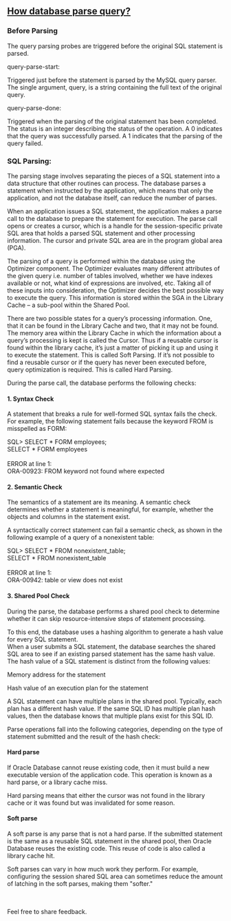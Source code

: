 ## [How database parse query?](https://prayuja-teli.github.io/Blog/Query)     


### Before Parsing 

The query parsing probes are triggered before the original SQL statement is parsed.


query-parse-start: <br/>

Triggered just before the statement is parsed by the MySQL query parser. The single argument, query, is a string containing the full text of the original query.

query-parse-done:<br/>

Triggered when the parsing of the original statement has been completed. The status is an integer describing the status of the operation. A 0 indicates that the query was successfully parsed. A 1 indicates that the parsing of the query failed.


### SQL Parsing:<br/>

The parsing stage involves separating the pieces of a SQL statement into a data structure that other routines can process. The database parses a statement when instructed by the application, which means that only the application­, and not the database itself, can reduce the number of parses.<br/>

When an application issues a SQL statement, the application makes a parse call to the database to prepare the statement for execution. The parse call opens or creates a cursor, which is a handle for the session-specific private SQL area that holds a parsed SQL statement and other processing information. The cursor and private SQL area are in the program global area (PGA).<br/>



The parsing of a query is performed within the database using the Optimizer component. The Optimizer evaluates many different attributes of the given query i.e. number of tables involved, whether we have indexes available or not, what kind of expressions are involved, etc. Taking all of these inputs into consideration, the Optimizer decides the best possible way to execute the query. This information is stored within the SGA in the Library Cache – a sub-pool within the Shared Pool.

There are two possible states for a query’s processing information. One, that it can be found in the Library Cache and two, that it may not be found. The memory area within the Library Cache in which the information about a query’s processing is kept is called the Cursor. Thus if a reusable cursor is found within the library cache, it’s just a matter of picking it up and using it to execute the statement. This is called Soft Parsing. If it’s not possible to find a reusable cursor or if the query has never been executed before, query optimization is required. This is called Hard Parsing.



During the parse call, the database performs the following checks:<br/>

#### 1. Syntax Check<br/>

A statement that breaks a rule for well-formed SQL syntax fails the check. For example, the following statement fails because the keyword FROM is misspelled as FORM:<br/>

SQL> SELECT * FORM employees;<br/>
SELECT * FORM employees<br/>
       <br/>
ERROR at line 1:<br/>
ORA-00923: FROM keyword not found where expected<br/>

#### 2. Semantic Check<br/>

The semantics of a statement are its meaning. A semantic check determines whether a statement is meaningful, for example, whether the objects and columns in the statement exist. <br/>

A syntactically correct statement can fail a semantic check, as shown in the following example of a query of a nonexistent table: <br/>

SQL> SELECT * FROM nonexistent_table; <br/>
SELECT * FROM nonexistent_table <br/>
           <br/>
ERROR at line 1: <br/>
ORA-00942: table or view does not exist <br/>

#### 3. Shared Pool Check<br/>

During the parse, the database performs a shared pool check to determine whether it can skip resource-intensive steps of statement processing.<br/>

To this end, the database uses a hashing algorithm to generate a hash value for every SQL statement.<br/>
When a user submits a SQL statement, the database searches the shared SQL area to see if an existing parsed statement has the same hash value. The hash value of a SQL statement is distinct from the following values:<br/>

Memory address for the statement<br/>

Hash value of an execution plan for the statement<br/>

A SQL statement can have multiple plans in the shared pool. Typically, each plan has a different hash value. If the same SQL ID has multiple plan hash values, then the database knows that multiple plans exist for this SQL ID.<br/>


Parse operations fall into the following categories, depending on the type of statement submitted and the result of the hash check:<br/>

####  Hard parse<br/>

If Oracle Database cannot reuse existing code, then it must build a new executable version of the application code. This operation is known as a hard parse, or a library cache miss.<br/>

Hard parsing means that either the cursor was not found in the library cache or it was found but was invalidated for some reason.

####  Soft parse<br/>

A soft parse is any parse that is not a hard parse. If the submitted statement is the same as a reusable SQL statement in the shared pool, then Oracle Database reuses the existing code. This reuse of code is also called a library cache hit.<br/>

Soft parses can vary in how much work they perform. For example, configuring the session shared SQL area can sometimes reduce the amount of latching in the soft parses, making them "softer."<br/><br/><br/>


Feel free to share feedback.
